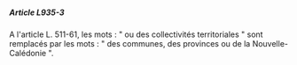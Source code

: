 ##### Article L935-3

A l'article L. 511-61, les mots : " ou des collectivités territoriales " sont remplacés par les mots : " des communes, des provinces ou de la Nouvelle-Calédonie ".

